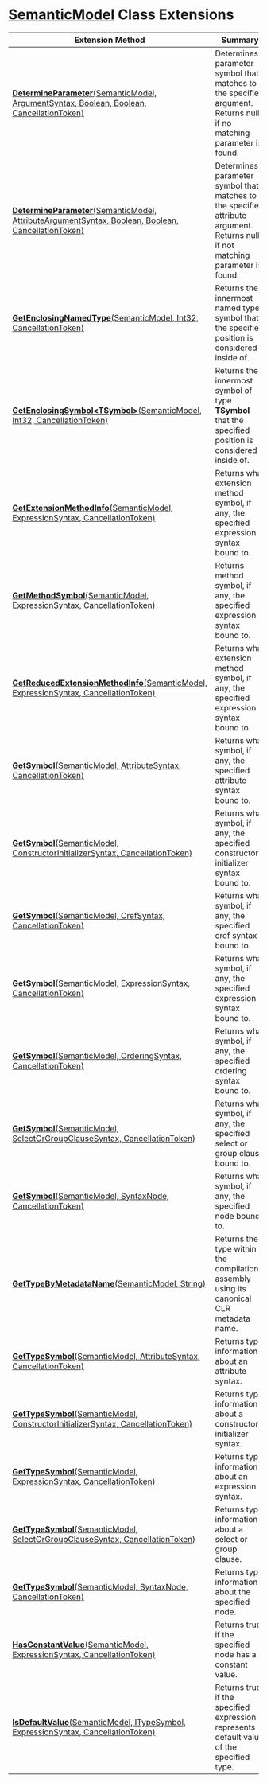# [SemanticModel](https://docs.microsoft.com/en-us/dotnet/api/microsoft.codeanalysis.semanticmodel) Class Extensions

| Extension Method | Summary |
| ---------------- | ------- |
| [**DetermineParameter**(SemanticModel, ArgumentSyntax, Boolean, Boolean, CancellationToken)](../../../Roslynator/CSharp/CSharpExtensions/DetermineParameter/README.md#Roslynator_CSharp_CSharpExtensions_DetermineParameter_Microsoft_CodeAnalysis_SemanticModel_Microsoft_CodeAnalysis_CSharp_Syntax_ArgumentSyntax_System_Boolean_System_Boolean_System_Threading_CancellationToken_) | Determines a parameter symbol that matches to the specified argument\. Returns null if no matching parameter is found\. |
| [**DetermineParameter**(SemanticModel, AttributeArgumentSyntax, Boolean, Boolean, CancellationToken)](../../../Roslynator/CSharp/CSharpExtensions/DetermineParameter/README.md#Roslynator_CSharp_CSharpExtensions_DetermineParameter_Microsoft_CodeAnalysis_SemanticModel_Microsoft_CodeAnalysis_CSharp_Syntax_AttributeArgumentSyntax_System_Boolean_System_Boolean_System_Threading_CancellationToken_) | Determines a parameter symbol that matches to the specified attribute argument\. Returns null if not matching parameter is found\. |
| [**GetEnclosingNamedType**(SemanticModel, Int32, CancellationToken)](../../../Roslynator/SemanticModelExtensions/GetEnclosingNamedType/README.md) | Returns the innermost named type symbol that the specified position is considered inside of\. |
| [**GetEnclosingSymbol\<TSymbol>**(SemanticModel, Int32, CancellationToken)](../../../Roslynator/SemanticModelExtensions/GetEnclosingSymbol-1/README.md) | Returns the innermost symbol of type **TSymbol** that the specified position is considered inside of\. |
| [**GetExtensionMethodInfo**(SemanticModel, ExpressionSyntax, CancellationToken)](../../../Roslynator/CSharp/CSharpExtensions/GetExtensionMethodInfo/README.md) | Returns what extension method symbol, if any, the specified expression syntax bound to\. |
| [**GetMethodSymbol**(SemanticModel, ExpressionSyntax, CancellationToken)](../../../Roslynator/CSharp/CSharpExtensions/GetMethodSymbol/README.md) | Returns method symbol, if any, the specified expression syntax bound to\. |
| [**GetReducedExtensionMethodInfo**(SemanticModel, ExpressionSyntax, CancellationToken)](../../../Roslynator/CSharp/CSharpExtensions/GetReducedExtensionMethodInfo/README.md) | Returns what extension method symbol, if any, the specified expression syntax bound to\. |
| [**GetSymbol**(SemanticModel, AttributeSyntax, CancellationToken)](../../../Roslynator/CSharp/CSharpExtensions/GetSymbol/README.md#Roslynator_CSharp_CSharpExtensions_GetSymbol_Microsoft_CodeAnalysis_SemanticModel_Microsoft_CodeAnalysis_CSharp_Syntax_AttributeSyntax_System_Threading_CancellationToken_) | Returns what symbol, if any, the specified attribute syntax bound to\. |
| [**GetSymbol**(SemanticModel, ConstructorInitializerSyntax, CancellationToken)](../../../Roslynator/CSharp/CSharpExtensions/GetSymbol/README.md#Roslynator_CSharp_CSharpExtensions_GetSymbol_Microsoft_CodeAnalysis_SemanticModel_Microsoft_CodeAnalysis_CSharp_Syntax_ConstructorInitializerSyntax_System_Threading_CancellationToken_) | Returns what symbol, if any, the specified constructor initializer syntax bound to\. |
| [**GetSymbol**(SemanticModel, CrefSyntax, CancellationToken)](../../../Roslynator/CSharp/CSharpExtensions/GetSymbol/README.md#Roslynator_CSharp_CSharpExtensions_GetSymbol_Microsoft_CodeAnalysis_SemanticModel_Microsoft_CodeAnalysis_CSharp_Syntax_CrefSyntax_System_Threading_CancellationToken_) | Returns what symbol, if any, the specified cref syntax bound to\. |
| [**GetSymbol**(SemanticModel, ExpressionSyntax, CancellationToken)](../../../Roslynator/CSharp/CSharpExtensions/GetSymbol/README.md#Roslynator_CSharp_CSharpExtensions_GetSymbol_Microsoft_CodeAnalysis_SemanticModel_Microsoft_CodeAnalysis_CSharp_Syntax_ExpressionSyntax_System_Threading_CancellationToken_) | Returns what symbol, if any, the specified expression syntax bound to\. |
| [**GetSymbol**(SemanticModel, OrderingSyntax, CancellationToken)](../../../Roslynator/CSharp/CSharpExtensions/GetSymbol/README.md#Roslynator_CSharp_CSharpExtensions_GetSymbol_Microsoft_CodeAnalysis_SemanticModel_Microsoft_CodeAnalysis_CSharp_Syntax_OrderingSyntax_System_Threading_CancellationToken_) | Returns what symbol, if any, the specified ordering syntax bound to\. |
| [**GetSymbol**(SemanticModel, SelectOrGroupClauseSyntax, CancellationToken)](../../../Roslynator/CSharp/CSharpExtensions/GetSymbol/README.md#Roslynator_CSharp_CSharpExtensions_GetSymbol_Microsoft_CodeAnalysis_SemanticModel_Microsoft_CodeAnalysis_CSharp_Syntax_SelectOrGroupClauseSyntax_System_Threading_CancellationToken_) | Returns what symbol, if any, the specified select or group clause bound to\. |
| [**GetSymbol**(SemanticModel, SyntaxNode, CancellationToken)](../../../Roslynator/SemanticModelExtensions/GetSymbol/README.md) | Returns what symbol, if any, the specified node bound to\. |
| [**GetTypeByMetadataName**(SemanticModel, String)](../../../Roslynator/SemanticModelExtensions/GetTypeByMetadataName/README.md) | Returns the type within the compilation's assembly using its canonical CLR metadata name\. |
| [**GetTypeSymbol**(SemanticModel, AttributeSyntax, CancellationToken)](../../../Roslynator/CSharp/CSharpExtensions/GetTypeSymbol/README.md#Roslynator_CSharp_CSharpExtensions_GetTypeSymbol_Microsoft_CodeAnalysis_SemanticModel_Microsoft_CodeAnalysis_CSharp_Syntax_AttributeSyntax_System_Threading_CancellationToken_) | Returns type information about an attribute syntax\. |
| [**GetTypeSymbol**(SemanticModel, ConstructorInitializerSyntax, CancellationToken)](../../../Roslynator/CSharp/CSharpExtensions/GetTypeSymbol/README.md#Roslynator_CSharp_CSharpExtensions_GetTypeSymbol_Microsoft_CodeAnalysis_SemanticModel_Microsoft_CodeAnalysis_CSharp_Syntax_ConstructorInitializerSyntax_System_Threading_CancellationToken_) | Returns type information about a constructor initializer syntax\. |
| [**GetTypeSymbol**(SemanticModel, ExpressionSyntax, CancellationToken)](../../../Roslynator/CSharp/CSharpExtensions/GetTypeSymbol/README.md#Roslynator_CSharp_CSharpExtensions_GetTypeSymbol_Microsoft_CodeAnalysis_SemanticModel_Microsoft_CodeAnalysis_CSharp_Syntax_ExpressionSyntax_System_Threading_CancellationToken_) | Returns type information about an expression syntax\. |
| [**GetTypeSymbol**(SemanticModel, SelectOrGroupClauseSyntax, CancellationToken)](../../../Roslynator/CSharp/CSharpExtensions/GetTypeSymbol/README.md#Roslynator_CSharp_CSharpExtensions_GetTypeSymbol_Microsoft_CodeAnalysis_SemanticModel_Microsoft_CodeAnalysis_CSharp_Syntax_SelectOrGroupClauseSyntax_System_Threading_CancellationToken_) | Returns type information about a select or group clause\. |
| [**GetTypeSymbol**(SemanticModel, SyntaxNode, CancellationToken)](../../../Roslynator/SemanticModelExtensions/GetTypeSymbol/README.md) | Returns type information about the specified node\. |
| [**HasConstantValue**(SemanticModel, ExpressionSyntax, CancellationToken)](../../../Roslynator/CSharp/CSharpExtensions/HasConstantValue/README.md) | Returns true if the specified node has a constant value\. |
| [**IsDefaultValue**(SemanticModel, ITypeSymbol, ExpressionSyntax, CancellationToken)](../../../Roslynator/CSharp/CSharpExtensions/IsDefaultValue/README.md) | Returns true if the specified expression represents default value of the specified type\. |

